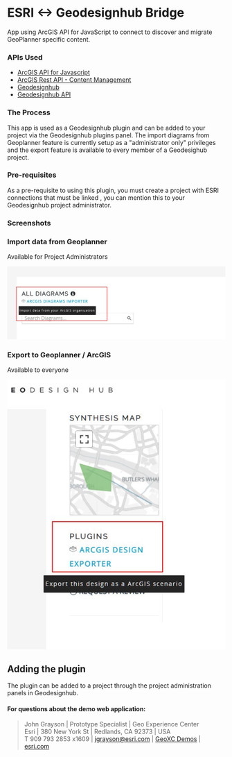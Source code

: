 # ESRI <-> Geodesignhub Bridge

App using ArcGIS API for JavaScript to connect to discover and migrate GeoPlanner specific content.

### APIs Used

 - [ArcGIS API for Javascript](https://developers.arcgis.com/javascript/latest/api-reference/)
 - [ArcGIS Rest API - Content Management](https://developers.arcgis.com/rest/users-groups-and-items/working-with-users-groups-and-items.htm)
 - [Geodesignhub](https://www.geodesignhub.com/)
 - [Geodesignhub API](https://www.geodesignhub.com/api/)

### The Process

This app is used as a Geodesignhub plugin and can be added to your project via the Geodesignhub plugins panel. The import diagrams from Geoplanner feature is currently setup as a "administrator only" privileges and the export feature is available to every member of a Geodesighub project. 

### Pre-requisites
As a pre-requisite to using this plugin, you must create a project with ESRI connections that must be linked , you can mention this to your Geodesignhub project administrator. 

### Screenshots

### Import data from Geoplanner
Available for Project Administrators

![alt text](readme-images/import.jpg)

### Export to Geoplanner / ArcGIS
Available to everyone

![export](readme-images/export.jpg)

## Adding the plugin

The plugin can be added to a project through the project administration panels in Geodesignhub.

#### For questions about the demo web application:
> John Grayson | Prototype Specialist | Geo Experience Center\
> Esri | 380 New York St | Redlands, CA 92373 | USA\
> T 909 793 2853 x1609 | [jgrayson@esri.com](mailto:jgrayson@esri.com) | [GeoXC Demos](https://GeoXC.esri.com) | [esri.com](https://www.esri.com)
